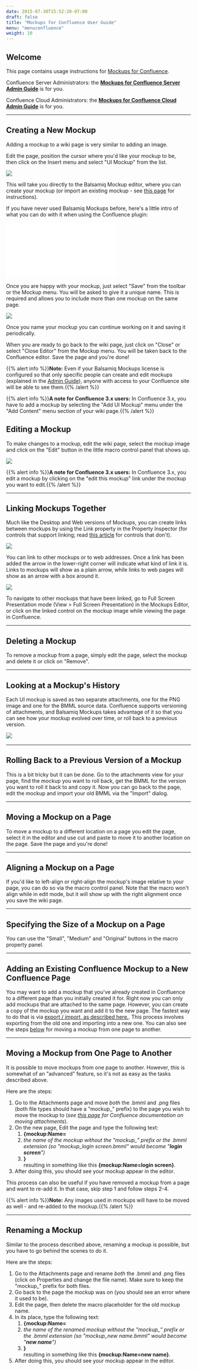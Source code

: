 ```yaml
---
date: 2015-07-30T15:52:20-07:00
draft: false
title: "Mockups for Confluence User Guide"
menu: "menuconfluence"
weight: 10
---
```


## Welcome

This page contains usage instructions for [Mockups for Confluence](https://marketplace.atlassian.com/plugins/com.balsamiq.confluence.plugins.mockups/cloud/overview).

Confluence Server Administrators: the **[Mockups for Confluence Server Admin Guide](/confluence/admin-guide/)** is for you.

Confluence Cloud Administrators: the **[Mockups for Confluence Cloud Admin Guide](/confluence/admin-guide-cloud/)** is for you.

* * *

## Creating a New Mockup

Adding a mockup to a wiki page is very similar to adding an image.

Edit the page, position the cursor where you'd like your mockup to be, then click on the Insert menu and select "UI Mockup" from the list.

![](//media.balsamiq.com/img/support/docs/confluence/userguide/confluence1.png)

This will take you directly to the Balsamiq Mockup editor, where you can create your mockup (or import an existing mockup - see [this page](https://support.balsamiq.com/plugins/importtoatlassian/) for instructions).

If you have never used Balsamiq Mockups before, here's a little intro of what you can do with it when using the Confluence plugin:

<div class="video"><iframe allowfullscreen="" frameborder="0" src="//www.youtube.com/embed/l9-dLyINrac?rel=0"></iframe></div>

Once you are happy with your mockup, just select "Save" from the toolbar or the Mockup menu. You will be asked to give it a unique name. This is required and allows you to include more than one mockup on the same page.

![](//media.balsamiq.com/img/support/docs/confluence/userguide/m4csavenew.png)

Once you name your mockup you can continue working on it and saving it periodically.

When you are ready to go back to the wiki page, just click on "Close" or select "Close Editor" from the Mockup menu. You will be taken back to the Confluence editor. Save the page and you're done!

{{% alert info %}}**Note:** Even if your Balsamiq Mockups license is configured so that only specific people can create and edit mockups (explained in the [Admin Guide](/confluence/admin-guide)), anyone with access to your Confluence site will be able to see them.{{% /alert %}}

{{% alert info %}}**A note for Confluence 3.x users:** In Confluence 3.x, you have to add a mockup by selecting the "Add UI Mockup" menu under the "Add Content" menu section of your wiki page.{{% /alert %}}

## Editing a Mockup

To make changes to a mockup, edit the wiki page, select the mockup image and click on the "Edit" button in the little macro control panel that shows up.

![](//media.balsamiq.com/img/support/docs/confluence/userguide/confluence2.png)

{{% alert info %}}**A note for Confluence 3.x users:** In Confluence 3.x, you edit a mockup by clicking on the "edit this mockup" link under the mockup you want to edit.{{% /alert %}}

* * *

## Linking Mockups Together

Much like the Desktop and Web versions of Mockups, you can create links between mockups by using the Link property in the Property Inspector (for controls that support linking; read [this article](https://support.balsamiq.com/tutorials/hotareas/) for controls that don't).

![](//media.balsamiq.com/img/support/docs/m4d/link_inspector.png)

You can link to other mockups or to web addresses. Once a link has been added the arrow in the lower-right corner will indicate what kind of link it is. Links to mockups will show as a plain arrow, while links to web pages will show as an arrow with a box around it.

![](//media.balsamiq.com/img/support/docs/m4d/button_link.png)

To navigate to other mockups that have been linked, go to Full Screen Presentation mode (View > Full Screen Presentation) in the Mockups Editor, or click on the linked control on the mockup image while viewing the page in Confluence.

* * *

## Deleting a Mockup

To remove a mockup from a page, simply edit the page, select the mockup and delete it or click on "Remove".

* * *

## Looking at a Mockup's History

Each UI mockup is saved as two separate attachments, one for the PNG image and one for the BMML source data. Confluence supports versioning of attachments, and Balsamiq Mockups takes advantage of it so that you can see how your mockup evolved over time, or roll back to a previous version.

![](//media.balsamiq.com/img/support/docs/confluence/userguide/m4chistory.png)​

* * *

## Rolling Back to a Previous Version of a Mockup

This is a bit tricky but it can be done. Go to the attachments view for your page, find the mockup you want to roll back, get the BMML for the version you want to roll it back to and copy it. Now you can go back to the page, edit the mockup and import your old BMML via the "Import" dialog.

* * *

## Moving a Mockup on a Page

To move a mockup to a different location on a page you edit the page, select it in the editor and use cut and paste to move it to another location on the page. Save the page and you're done!

* * *

## Aligning a Mockup on a Page

If you'd like to left-align or right-align the mockup's image relative to your page, you can do so via the macro control panel. Note that the macro won't align while in edit mode, but it will show up with the right alignment once you save the wiki page.

* * *

## Specifying the Size of a Mockup on a Page

You can use the "Small", "Medium" and "Original" buttons in the macro property panel.

* * *

## Adding an Existing Confluence Mockup to a New Confluence Page

You may want to add a mockup that you've already created in Confluence to a different page than you initially created it for. Right now you can only add mockups that are attached to the same page. However, you can create a copy of the mockup you want and add it to the new page. The fastest way to do that is via [export / import, as described here.](https://support.balsamiq.com/plugins/importtoatlassian/). This process involves exporting from the old one and importing into a new one. You can also see the steps [below](#moving-a-mockup-from-one-page-to-another) for moving a mockup from one page to another.

* * *

## Moving a Mockup from One Page to Another

It is possible to move mockups from one page to another. However, this is somewhat of an "advanced" feature, so it's not as easy as the tasks described above.

Here are the steps:

1.  Go to the Attachments page and move _both_ the .bmml and .png files (both file types should have a "mockup\_" prefix) to the page you wish to move the mockup to (_see [this page](https://confluence.atlassian.com/display/DOC/Moving+an+Attachment) for Confluence documentation on moving attachments_).
2.  On the new page, Edit the page and type the following text:
    1.  **{mockup:Name=**
    2.  *the name of the mockup without the "mockup\_" prefix or the .bmml extension (so "mockup\_login screen.bmml" would become "**login screen**")*
    3.  **}**  
    resulting in something like this **{mockup:Name=login screen}**.
3.  After doing this, you should see your mockup appear in the editor.

This process can also be useful if you have removed a mockup from a page and want to re-add it. In that case, skip step 1 and follow steps 2-4.

{{% alert info %}}**Note:** Any images used in mockups will have to be moved as well - and re-added to the mockup.{{% /alert %}}

* * *

## Renaming a Mockup

Similar to the process described above, renaming a mockup is possible, but you have to go behind the scenes to do it.

Here are the steps:

1.  Go to the Attachments page and rename _both_ the .bmml and .png files (click on Properties and change the file name). Make sure to keep the "mockup\_" prefix for both files.
2.  Go back to the page the mockup was on (you should see an error where it used to be).
3.  Edit the page, then delete the macro placeholder for the old mockup name.
4.  In its place, type the following text:
    1.  **{mockup:Name=**
    2.  *the name of the renamed mockup without the "mockup\_" prefix or the .bmml extension (so "mockup\_new name.bmml" would become "**new name**")*
    3.  **}**  
    resulting in something like this **{mockup:Name=new name}**.
5.  After doing this, you should see your mockup appear in the editor.
